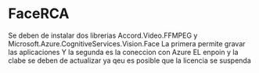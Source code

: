 # FaceRCA
Se deben de instalar dos librerias Accord.Video.FFMPEG y Microsoft.Azure.CognitiveServices.Vision.Face
La primera permite gravar las aplicaciones 
Y la segunda es la coneccion con Azure 
EL enpoin y la clabe se deben de actualizar ya qeu es posible que la licencia se suspenda 

